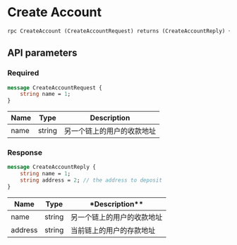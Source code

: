 # Create Account

```proto
rpc CreateAccount (CreateAccountRequest) returns (CreateAccountReply) {}
```

## API parameters

### Required

```proto
message CreateAccountRequest {
    string name = 1;
}
```

| **Name** | **Type** | **Description**            |
| -------- | -------- | -------------------------- |
| name     | string   | 另一个链上的用户的收款地址 |

### Response

```proto
message CreateAccountReply {
    string name = 1;
    string address = 2; // the address to deposit
}
```

| **Name** | **Type** | \*Description\*\*          |
| -------- | -------- | -------------------------- |
| name     | string   | 另一个链上的用户的收款地址 |
| address  | string   | 当前链上的用户的存款地址   |
